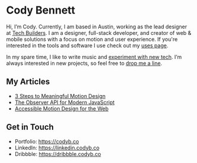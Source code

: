 # Cody Bennett

Hi, I’m Cody. Currently, I am based in Austin, working as the lead designer at [Tech Builders](https://linkedin.com/company/tech-builders). I am a designer, full-stack developer, and creator of web & mobile solutions with a focus on motion and user experience. If you're interested in the tools and software I use check out my [uses page](https://codyb.co/uses).

In my spare time, I like to write music and [experiment with new tech](https://github.codyb.co). I’m always interested in new projects, so feel free to [drop me a line](https://codyb.co/contact).

## My Articles
- [3 Steps to Meaningful Motion Design](https://codyb.co/articles/3-steps-to-meaningful-motion-design)
- [The Observer API for Modern JavaScript](https://codyb.co/articles/observer-api-for-modern-javascript)
- [Accessible Motion Design for the Web](https://codyb.co/articles/accessible-motion-design-for-the-web)

## Get in Touch
- Portfolio: https://codyb.co
- LinkedIn: https://linkedin.codyb.co
- Dribbble: https://dribbble.codyb.co
